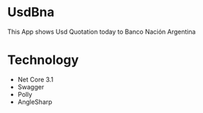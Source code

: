 # UsdBna

This App shows Usd Quotation today to Banco Nación Argentina

# Technology

- Net Core 3.1
- Swagger
- Polly
- AngleSharp
